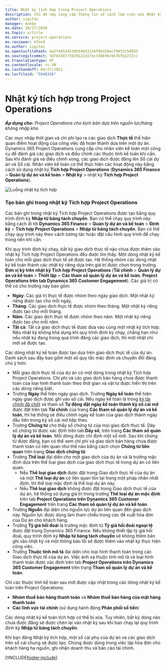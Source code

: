 ```yaml
---
title: Nhật ký tích hợp trong Project Operations
description: Chủ đề này cung cấp thông tin về cách làm việc với Nhật ký tích hợp trong Project Operations.
author: sigitac
manager: Annbe
ms.date: 10/27/2020
ms.topic: article
ms.service: project-operations
ms.reviewer: kfend
ms.author: sigitac
ms.openlocfilehash: 4a5f4d524530594bd3118f9b320acf4033c5d503
ms.sourcegitcommit: 3d78338773929121d17ec3386f6cb67bfb2272cc
ms.translationtype: HT
ms.contentlocale: vi-VN
ms.lasthandoff: 04/27/2021
ms.locfileid: "5948356"
---
```

# <a name="integration-journal-in-project-operations"></a>Nhật ký tích hợp trong Project Operations

_**Áp dụng cho:** Project Operations cho kịch bản dựa trên nguồn lực/hàng không nhập kho_

Các mục nhập thời gian và chi phí tạo ra các giao dịch **Thực tế** thể hiện quan điểm hoạt động của công việc đã hoàn thành dựa trên một dự án. Dynamics 365 Project Operations cung cấp cho nhân viên kế toán một công cụ để đánh giá các giao dịch và điều chỉnh các thuộc tính kế toán khi cần. Sau khi đánh giá và điều chỉnh xong, các giao dịch được đăng lên Sổ cái dự án và Sổ cái. Nhân viên kế toán có thể thực hiện các hoạt động này bằng cách sử dụng nhật ký **Tích hợp Project Operations** (**Dynamics 365 Finance** > **Quản lý dự án và kế toán** > **Nhật ký** > nhật ký **Tích hợp Project Operations**).

![Luồng nhật ký tích hợp](./media/IntegrationJournal.png)

### <a name="create-records-in-the-project-operations-integration-journal"></a>Tạo bản ghi trong nhật ký Tích hợp Project Operations

Các bản ghi trong nhật ký Tích hợp Project Operations được tạo bằng quy trình định kỳ **Nhập từ bảng tách chuyển**. Bạn có thể chạy quy trình này bằng cách đi tới **Dynamics 365 Finance** > **Quản lý dự án và kế toán** > **Định kỳ** > **Tích hợp Project Operations** > **Nhập từ bảng tách chuyển**. Bạn có thể chạy quy trình này theo cách tương tác hoặc đặt cấu hình quy trình để chạy trong nền khi cần.

Khi quy trình định kỳ chạy, bất kỳ giao dịch thực tế nào chưa được thêm vào nhật ký Tích hợp Project Operations đều được tìm thấy. Một dòng nhật ký kế toán cho mỗi giao dịch thực tế sẽ được tạo.
Hệ thống nhóm các dòng nhật ký kế toán thành các nhật ký riêng dựa trên giá trị được chọn trong trường **Đơn vị kỳ trên nhật ký Tích hợp Project Operations** (**Tài chính** > **Quản lý dự án và kế toán** > **Thiết lập** > **Các tham số quản lý dự án và kế toán**, **Project Operations trên tab Dynamics 365 Customer Engagement**). Các giá trị có thể có cho trường này bao gồm:

  - **Ngày**: Các giá trị thực tế được nhóm theo ngày giao dịch. Một nhật ký riêng được tạo cho mỗi ngày.
  - **Tháng**: Các giao dịch thực tế được nhóm theo tháng. Một nhật ký riêng được tạo cho mỗi tháng.
  - **Năm**: Các giao dịch thực tế được nhóm theo năm. Một nhật ký riêng được tạo cho mỗi năm.
  - **Tất cả**: Tất cả giao dịch thực tế được đưa vào cùng một nhật ký tích hợp. Nếu nhật ký không khả dụng khi quy trình định kỳ chạy, chẳng hạn như nếu nhật ký đang trong quá trình đăng các giao dịch, thì một nhật chí mới sẽ được tạo.

Các dòng nhật ký kế toán được tạo dựa trên giao dịch thực tế của dự án. Danh sách sau đây bao gồm một số quy tắc mặc định và chuyển đổi đáng chú ý hơn:

  - Mỗi giao dịch thực tế của dự án có một dòng trong nhật ký Tích hợp Project Operations. Chi phí và các giao dịch bán hàng chưa được thanh toán của loại hình thanh toán theo thời gian và vật tư được hiển thị trên các dòng riêng biệt.
  - Trường **Ngày** thể hiện ngày giao dịch. Trường **Ngày kế toán** thể hiện ngày giao dịch được ghi vào sổ cái. Nếu ngày kế toán là trong [kỳ tài chính đã chốt](/dynamics365/finance/general-ledger/close-general-ledger-at-period-end) và tham số **Tự động đặt ngày kế toán thành kỳ sổ cái mở** được đặt trên tab **Tài chính** của trang **Các tham số quản lý dự án và kế toán**, thì hệ thống sẽ điều chỉnh ngày kế toán của giao dịch thành ngày đầu tiên trong kỳ sổ cái mở tiếp theo.
  - Trường **Chứng từ** cho thấy số chứng từ của mọi giao dịch thực tế. Dãy số chứng từ được xác định trên tab **Dãy số**, trên trang **Các tham số quản lý dự án và kế toán**. Mỗi dòng được chỉ định một số mới. Sau khi chứng từ được đăng, bạn có thể xem chi phí và giao dịch bán hàng chưa được thanh toán có liên quan như thế nào bằng cách chọn **Chứng từ liên quan** trên trang **Giao dịch chứng từ**.
  - Trường **Thể loại** đại diện cho một giao dịch của dự án và là trường mặc định dựa trên thể loại giao dịch của giao dịch thực tế trong dự án có liên quan.
    - Nếu **Thể loại giao dịch** được đặt trong Giao dịch thực tế của dự án và một **Thể loại dự án** có liên quan tồn tại trong một pháp nhân nhất định, thì thể loại mặc định là thể loại dự án này.
    - Nếu **Thể loại giao dịch** không được đặt trong Giao dịch thực tế của dự án, hệ thống sử dụng giá trị trong trường **Thể loại dự án mặc định** trên tab **Project Operations trên Dynamics 365 Customer Engagement** trên trang **Các tham số quản lý dự án và kế toán**.
  - Trường **Nguồn** đại diện cho nguồn lực dự án liên quan đến giao dịch này. Nguồn lực được dùng làm tham chiếu trong các đề xuất hóa đơn của Dự án cho khách hàng.
  - Trường **Tỷ giá hối đoái** là trường mặc định từ **Tỷ giá hối đoái ngoại tệ** được đặt trong Dynamics 365 Finance. Nếu không thiết lập tỷ giá hối đoái, quy trình định kỳ **Nhập từ bảng tách chuyển** sẽ không thêm bản ghi vào nhật ký và một thông báo lỗi sẽ được thêm vào nhật ký thực hiện công việc.
  - Trường **Thuộc tính mô tả** đại diện cho loại hình thanh toán trong các Giao dịch thực tế của dự án. Việc ánh xạ thuộc tính mô tả và loại hình thanh toán được xác định trên tab **Project Operations trên Dynamics 365 Customer Engagement** trên trang **Tham số quản lý dự án và kế toán**.

Chỉ các thuộc tính kế toán sau mới được cập nhật trong các dòng nhật ký kế toán trên Project Operations:

- **Nhóm thuế bán hàng thanh toán** và **Nhóm thuế bán hàng của mặt hàng thanh toán**
- **Các lĩnh vực tài chính** (sử dụng hành động **Phân phối số tiền**)

Các dòng nhật ký kế toán tích hợp có thể bị xóa. Tuy nhiên, bất kỳ dòng nào chưa được đăng sẽ được chèn lại vào nhật ký sau khi bạn chạy lại quy trình định kỳ **Nhập từ bảng tách chuyển**.

Khi bạn đăng Nhật ký tích hợp, một sổ cái phụ của dự án và các giao dịch trên sổ cái chung sẽ được tạo. Chúng được dùng trong việc lập hóa đơn cho khách hàng hạ nguồn, ghi nhận doanh thu và báo cáo tài chính.


[!INCLUDE[footer-include](../includes/footer-banner.md)]